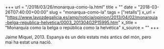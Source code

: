 +++
url = "/2018/03/26/monarqua-como-la.html"
title = ""
date = "2018-03-26T07:40:00+00:00"
slug = "monarqua-como-la"
tags = ["retalls"]
x_url = "https://www.lavozdegalicia.es/amp/noticia/opinion/2013/04/02/monarquia-belga-republica-helvetica/0003_201304G2P15995.htm"
x_title = "Monarquía como la belga o república como la helvética"
x_source = ""
+++


Jaime Miquel, 2013. Espanya és un dels estats més antics del món, pero mai ha estat una nació.
